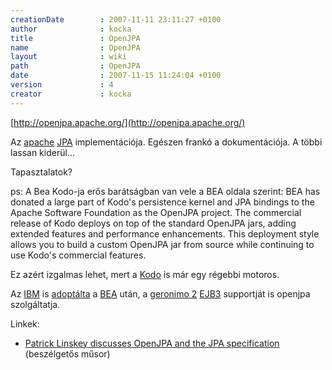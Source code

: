 ```yaml
---
creationDate        : 2007-11-11 23:11:27 +0100 
author              : kocka 
title               : OpenJPA 
name                : OpenJPA 
layout              : wiki 
path                : OpenJPA 
date                : 2007-11-15 11:24:04 +0100 
version             : 4 
creator             : kocka 
---
```

[http://openjpa.apache.org/](http://openjpa.apache.org/)

Az [apache](ASF.html) [JPA](JPA.html) implementációja. Egészen frankó a dokumentációja. A többi lassan kiderül...

Tapasztalatok?

ps: A Bea Kodo-ja erős barátságban van vele a BEA oldala szerint: BEA has donated a large part of Kodo's persistence kernel and JPA bindings to the Apache Software Foundation as the OpenJPA project. The commercial release of Kodo deploys on top of the standard OpenJPA jars, adding extended features and performance enhancements. This deployment style allows you to build a custom OpenJPA jar from source while continuing to use Kodo's commercial features.

Ez azért izgalmas lehet, mert a [Kodo](Missing.html) is már egy régebbi motoros.

Az [IBM](IBM.html) is [adoptálta](http://www.infoq.com/news/2007/06/openjpa) a [BEA](bea.html) után, a [geronimo 2](geronimo.html) [EJB3](EJB3.html) supportját is openjpa szolgáltatja.

Linkek:

*   [Patrick Linskey discusses OpenJPA and the JPA specification](http://www.infoq.com/interviews/openjpa-patrick-linskey) (beszélgetős műsor)


